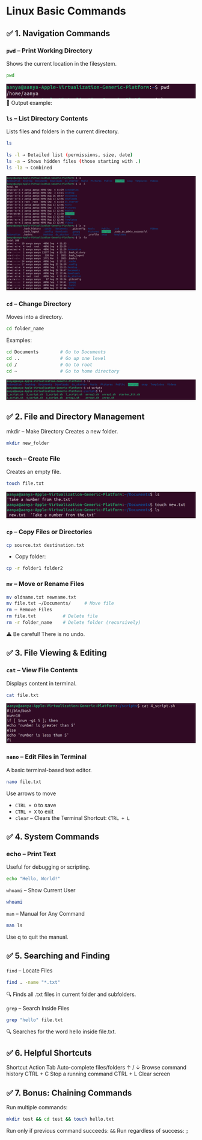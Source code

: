 # Linux Basic Commands
## ✅ 1. Navigation Commands
### `pwd` – Print Working Directory
Shows the current location in the filesystem.
```bash
pwd
```
![alttext](./pwd.png)
📌 Output example:

### `ls` – List Directory Contents
Lists files and folders in the current directory.
```bash
ls
```

```bash
ls -l → Detailed list (permissions, size, date)
ls -a → Shows hidden files (those starting with .)
ls -la → Combined
```
![alttext](./ls.png)

### `cd` – Change Directory
Moves into a directory.
```bash
cd folder_name
```
Examples:
```bash
cd Documents        # Go to Documents
cd ..               # Go up one level
cd /                # Go to root
cd ~                # Go to home directory
```
![alttext](./cd.png)

## ✅ 2. File and Directory Management
mkdir – Make Directory
Creates a new folder.
```bash
mkdir new_folder
```

### `touch` – Create File
Creates an empty file.
```bash
touch file.txt
```
![alttext](./tch.png)

### `cp` – Copy Files or Directories
```bash
cp source.txt destination.txt
```
* Copy folder:
```bash
cp -r folder1 folder2
```

### `mv` – Move or Rename Files
```bash
mv oldname.txt newname.txt
mv file.txt ~/Documents/     # Move file
rm – Remove Files
rm file.txt          # Delete file
rm -r folder_name    # Delete folder (recursively)
```
⚠️ Be careful! There is no undo.

## ✅ 3. File Viewing & Editing
### `cat` – View File Contents
Displays content in terminal.
```bash
cat file.txt
```
![alttext](./cat.png)
### `nano` – Edit Files in Terminal
A basic terminal-based text editor.
```bash
nano file.txt
```

Use arrows to move
- `CTRL + O` to save
- `CTRL + X` to exit
- `clear` – Clears the Terminal
Shortcut: `CTRL + L`

## ✅ 4. System Commands
### echo – Print Text
Useful for debugging or scripting.

```bash
echo "Hello, World!"
```
`whoami` – Show Current User
```bash
whoami
```
`man` – Manual for Any Command
```bash
man ls
```
Use q to quit the manual.

## ✅ 5. Searching and Finding
`find` – Locate Files
```bash
find . -name "*.txt"
```
🔍 Finds all .txt files in current folder and subfolders.

`grep` – Search Inside Files
```bash
grep "hello" file.txt
```
🔍 Searches for the word hello inside file.txt.

## ✅ 6. Helpful Shortcuts
Shortcut	Action
Tab	Auto-complete files/folders
↑ / ↓	Browse command history
CTRL + C	Stop a running command
CTRL + L	Clear screen

## ✅ 7. Bonus: Chaining Commands
Run multiple commands:
```bash
mkdir test && cd test && touch hello.txt
```
Run only if previous command succeeds: `&&`
Run regardless of success: `;`
